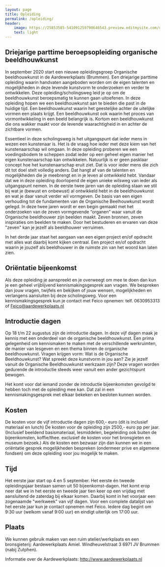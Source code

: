 ```yaml
---
layout: page
title: Opleiding
permalink: /opleiding/
header:
    image: https://25853585-541091259790646543.preview.editmysite.com/uploads/2/5/8/5/25853585/opleiding-5_orig.jpg
    text: light
---
```

## Driejarige parttime beroepsopleiding organische beeldhouwkunst

In september 2020 start een nieuwe opleidingsgroep Organische beeldhouwkunst in de Aardewerkplaats (Brummen). Een driejarige parttime opleiding waarin handvaten aangeboden worden om de eigen talenten en mogelijkheden in deze levende kunstvorm te onderzoeken en verder te ontwikkelen. Deze opleiding/scholingsweg leid je op om de beeldhouwkunst beroepsmatig te kunnen gaan uitoefenen.
In deze opleiding hopen we een beeldhouwkunst aan te bieden die past in de huidige tijd. Een beeldhouwkunst waarin het geestelijke achter de uitelijke vormen een plaats krijgt. Een beeldhouwkunst ook waarin het proces van vormontwikkeling in een beeld belangrijk is. Kortom een beeldhouwkunst die ons wakker maakt voor de levende waarachtigheid in en achter de zichtbare vormen.

Essentieel in deze scholingsweg is het uitgangspunt dat ieder mens in wezen een kunstenaar is. Het is de vraag hoe ieder met deze kiem van het kunstenaarschap wil omgaan. In deze opleiding proberen we een voedingsbodem te scheppen zodat ieder op een geheel eigen manier het eigen kunstenaarschap kan ontwikkelen.
Natuurlijk is er geen pasklaar concept hoe het kunstenaarschap eruit ziet. Dat is voor ieder mens die zich dit tot doel stelt volledig anders. Dat hangt af van de talenten en mogelijkheden die je meebrengt en in je leven al ontwikkeld hebt. Vandaar dat we in deze opleiding doorlopend de eigen unieke wilsweg van ieder als uitgangspunt nemen. In de eerste twee jaren van de opleiding staan we stil bij wat je (bewust en onbewust) al ontwikkeld hebt in de beeldhouwkunst en wat je daar vanuit verder wil vormgeven. De basis van een eigen verhouding tot de fundamenten van de Organische Beelhouwkunst wordt gelegd. In deze twee jaren wordt er een begin gemaakt met het onderzoeken van de zeven vormgevende “organen” waar vanuit de Organische beeldhouwer zijn beelden maakt. Zeven bronnen, zeven inspiraties om beelden te  maken. Door het bestuderen en ervaren van deze "zeven" kan je jezelf als beeldhouwer verruimen.

In het derde jaar staat het aangaan van een eigen project en/of opdracht met alles wat daarbij komt kijken centraal. Een project en/of opdracht waarin je jouzelf als beeldhouwer in de ruimste zin van het woord kan laten zien.

## Oriëntatie bijeenkomst

Als deze opleiding je aanspreekt en je overweegt om mee te doen dan kun je een geheel vrijblijvend kennismakingsgesprek aan vragen. We bespreken dan jouw vragen, twijfels en bekijken of jouw wensen, mogelijkheden en verlangens aansluiten bij deze scholingsweg.
Voor een kennismakingsgesprek kun je contact met Feico opnemen: telf. 0630953313 of Feico@aardewerkplaats.nl

## Introductie dagen

Op 18 t/m 22 augustus  zijn de introductie dagen. In deze vijf dagen maak je kennis met een onderdeel van de organische beeldhouwkunst. Een prima gelegenheid om kennismaken te maken met de verschillende werkruimten, de manier van lesgeven en een thema binnen de organische beeldhouwkunst. Vragen krijgen vorm: Wat is de Organische Beeldhouwkunst? Wat spreekt deze kunstvorm in jou aan? Zie je jezelf vanuit de Organische Beeldhouwkunst werkzaam zijn?
Deze vragen worden gedurende de introductie steeds weer vanuit een ander gezichtspunt bewogen.

Het komt voor dat iemand zonder de introductie bijeenkomsten gevolgd te hebben toch met de opleiding mee kan. Dat zal in een kennismakingsgesprek met elkaar bekeken en besloten kunnen worden.

## Kosten

De kosten voor de vijf introductie dagen zijn 600,- euro  (dit is inclusief materiaal en lunch)
De kosten voor de opleiding zijn 2500,- euro pp per jaar. (Inclusief beeldend basismateriaal, lesmiddelen, begeleiding ook buiten de bijeenkomsten, koffie/thee. exclusief de kosten voor het bronsgieten en museum bezoek.)
Als de kosten een bezwaar zijn dan kunnen we in een oriëntatie gesprek mogelijkheden bespreken (ondermeer prive en algemene fondsen) om deze opleiding voor jou mogelijk te maken.

## Tijd

Het eerste jaar start op 4 en 5 september.
Het eerste én tweede opleidingsjaar bestaan samen uit 50 bijeenkomst-dagen. Het komt erop neer dat we in het eerste en tweede jaar tien keer op een vrijdag met aansluitend de zaterdag bij elkaar komen. Daarbij komt in het voorjaar een zogenaamde "werkweek" van vijf dagen.
Voor een complete datalijst van het eerste jaar kun je contact opnemen met Feico.
Iedere dag begint om 9:30 uur (welkom vanaf 9:00 uur) en eindigt uiterlijk om 17:00 uur.

## Plaats

We kunnen gebruik maken van een ruim atelier/werkplaats  en een bronsgieterij:
Aardewerkplaats Amiel.
Windheuvelstraat 3
6971 JV Brummen (nabij Zutphen).

Informatie over de Aardewerkplaats: http://www.aardewerkplaats.nl

#
